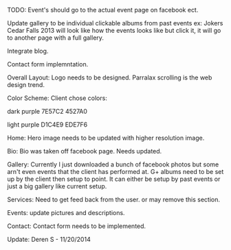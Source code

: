 TODO:
Event's should go to the actual event page on facebook ect.

Update gallery to be individual clickable albums from past events ex: Jokers Cedar Falls 2013 will look like how the events looks like but click it, it will go to another page with a full gallery.

Integrate blog.

Contact form implemntation.

Overall Layout:
Logo needs to be designed.
Parralax scrolling is the web design trend.

Color Scheme:
Client chose colors:

dark purple
7E57C2 
4527A0

light purple
D1C4E9 
EDE7F6

Home:
Hero image needs to be updated with higher resolution image.

Bio:
Bio was taken off facebook page. Needs updated.

Gallery:
Currently I just downloaded a bunch of facebook photos but some arn't even events that the client has performed at.
G+ albums need to be set up by the client then setup to point. It can either be setup by past events or just a big gallery like current setup.

Services:
Need to get feed back from the user. or may remove this section.

Events:
update pictures and descriptions.

Contact:
Contact form needs to be implemented.

Update:
Deren S - 11/20/2014
